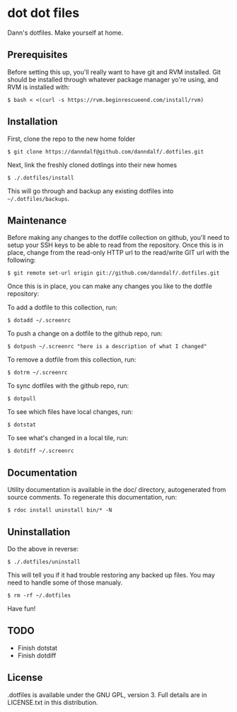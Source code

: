 dot dot files
=============

Dann's dotfiles.  Make yourself at home.

Prerequisites
-------------

Before setting this up, you'll really want to have git and RVM installed.  Git should be installed through whatever package manager yo're using, and RVM is installed with:

	$ bash < <(curl -s https://rvm.beginrescueend.com/install/rvm)

Installation
------------

First, clone the repo to the new home folder

	$ git clone https://danndalf@github.com/danndalf/.dotfiles.git

Next, link the freshly cloned dotlings into their new homes

	$ ./.dotfiles/install

This will go through and backup any existing dotfiles into `~/.dotfiles/backups`.

Maintenance
-----------

Before making any changes to the dotfile collection on github, you'll need to setup your SSH keys to be able to read from the repository.  Once this is in place, change from the read-only HTTP url to the read/write GIT url with the following:

	$ git remote set-url origin git://github.com/danndalf/.dotfiles.git

Once this is in place, you can make any changes you like to the dotfile repository:

To add a dotfile to this collection, run:

	$ dotadd ~/.screenrc

To push a change on a dotfile to the github repo, run:

	$ dotpush ~/.screenrc "here is a description of what I changed"

To remove a dotfile from this collection, run:

	$ dotrm ~/.screenrc

To sync dotfiles with the github repo, run:

	$ dotpull

To see which files have local changes, run:

	$ dotstat

To see what's changed in a local tile, run:

	$ dotdiff ~/.screenrc

Documentation
-------------

Utility documentation is available in the doc/ directory, autogenerated from source comments.  To regenerate this documentation, run:

	$ rdoc install uninstall bin/* -N

Uninstallation
--------------

Do the above in reverse:

	$ ./.dotfiles/uninstall

This will tell you if it had trouble restoring any backed up files.  You may need to handle some of those manualy.

	$ rm -rf ~/.dotfiles

Have fun!

TODO
----

* Finish dotstat
* Finish dotdiff

License
-------

.dotfiles is available under the GNU GPL, version 3.  Full details are in LICENSE.txt in this distribution.

